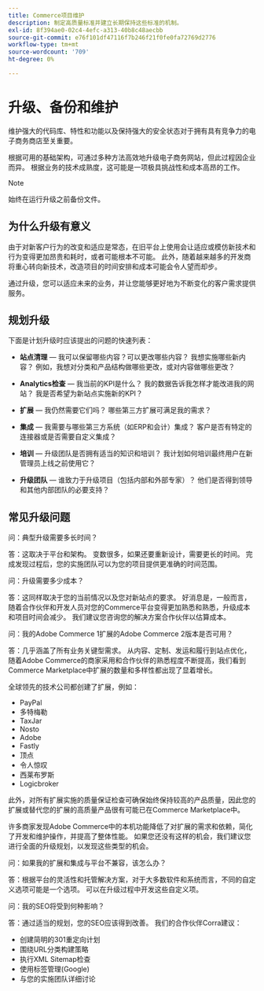 ```yaml
---
title: Commerce项目维护
description: 制定高质量标准并建立长期保持这些标准的机制。
exl-id: 8f394ae0-02c4-4efc-a313-40b8c48aecbb
source-git-commit: e76f101df47116f7b246f21f0fe0fa72769d2776
workflow-type: tm+mt
source-wordcount: '709'
ht-degree: 0%

---
```


# 升级、备份和维护

维护强大的代码库、特性和功能以及保持强大的安全状态对于拥有具有竞争力的电子商务商店至关重要。

根据可用的基础架构，可通过多种方法高效地升级电子商务网站，但此过程因企业而异。 根据业务的技术成熟度，这可能是一项极具挑战性和成本高昂的工作。

>[!NOTE]
>
>始终在运行升级之前备份文件。

## 为什么升级有意义

由于对新客户行为的改变和适应是常态，在旧平台上使用会让适应或模仿新技术和行为变得更加昂贵和耗时，或者可能根本不可能。 此外，随着越来越多的开发商将重心转向新技术，改造项目的时间安排和成本可能会令人望而却步。

通过升级，您可以适应未来的业务，并让您能够更好地为不断变化的客户需求提供服务。

## 规划升级

下面是计划升级时应该提出的问题的快速列表：

- **站点清理** — 我可以保留哪些内容？可以更改哪些内容？ 我想实施哪些新内容？ 例如，我想对分类和产品结构做哪些更改，或对内容做哪些更改？

- **Analytics检查** — 我当前的KPI是什么？ 我的数据告诉我怎样才能改进我的网站？ 我是否希望为新站点实施新的KPI？

- **扩展** — 我仍然需要它们吗？ 哪些第三方扩展可满足我的需求？

- **集成** — 我需要与哪些第三方系统（如ERP和会计）集成？ 客户是否有特定的连接器或是否需要自定义集成？

- **培训** — 升级团队是否拥有适当的知识和培训？ 我计划如何培训最终用户在新管理员上线之前使用它？

- **升级团队** — 谁致力于升级项目（包括内部和外部专家）？ 他们是否得到领导和其他内部团队的必要支持？

## 常见升级问题

问：典型升级需要多长时间？

答：这取决于平台和架构。 变数很多，如果还要重新设计，需要更长的时间。 完成发现过程后，您的实施团队可以为您的项目提供更准确的时间范围。


问：升级需要多少成本？

答：这同样取决于您的当前情况以及您对新站点的要求。 好消息是，一般而言，随着合作伙伴和开发人员对您的Commerce平台变得更加熟悉和熟悉，升级成本和项目时间会减少。 我们建议您咨询您的解决方案合作伙伴以估算成本。

问：我的Adobe Commerce 1扩展的Adobe Commerce 2版本是否可用？

答：几乎涵盖了所有业务关键型需求。 从内容、定制、发运和履行到站点优化，随着Adobe Commerce的商家采用和合作伙伴的熟悉程度不断提高，我们看到Commerce Marketplace中扩展的数量和多样性都出现了显着增长。

全球领先的技术公司都创建了扩展，例如：

- PayPal
- 多特梅勒
- TaxJar
- Nosto
- Adobe
- Fastly
- 顶点
- 令人惊叹
- 西莱布罗斯
- Logicbroker

此外，对所有扩展实施的质量保证检查可确保始终保持较高的产品质量，因此您的扩展或替代您的扩展的高质量产品很有可能已在Commerce Marketplace中。

许多商家发现Adobe Commerce中的本机功能降低了对扩展的需求和依赖，简化了开发和维护操作，并提高了整体性能。 如果您还没有这样的机会，我们建议您进行全面的升级规划，以发现这些类型的机会。

问：如果我的扩展和集成与平台不兼容，该怎么办？

答：根据平台的灵活性和托管解决方案，对于大多数软件和系统而言，不同的自定义选项可能是一个选项。 可以在升级过程中开发这些自定义项。


问：我的SEO将受到何种影响？

答：通过适当的规划，您的SEO应该得到改善。 我们的合作伙伴Corra建议：

- 创建简明的301重定向计划
- 围绕URL分类构建策略
- 执行XML Sitemap检查
- 使用标签管理(Google)
- 与您的实施团队详细讨论

